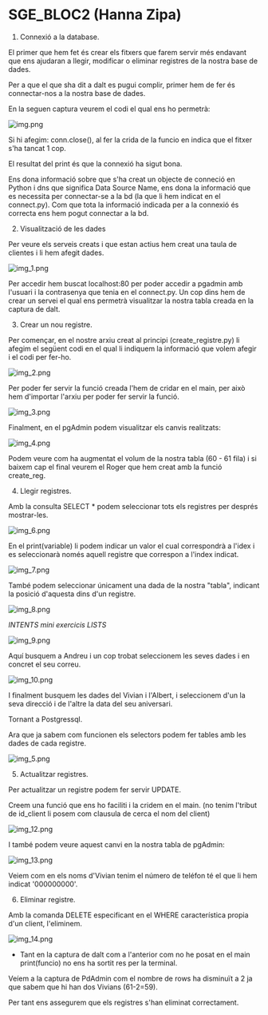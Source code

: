 # SGE_BLOC2 (Hanna Zipa)

1. Connexió a la database.

El primer que hem fet és crear els fitxers que farem servir més endavant que ens ajudaran a llegir, modificar o eliminar registres de la nostra base de dades. 

Per a que el que sha dit a dalt es pugui complir, primer hem de fer és connectar-nos a la nostra base de dades.

En la seguen captura veurem el codi el qual ens ho permetrà:

![img.png](img.png)

Si hi afegim: conn.close(), al fer la crida de la funcio en indica que el fitxer s'ha tancat 1 cop. 

El resultat del print és que la connexió ha sigut bona.

Ens dona informació sobre que s'ha creat un objecte de conneció en Python i dns que significa Data Source Name, ens dona la informació que es necessita per connectar-se a la bd (la que li hem indicat en el connect.py). 
Com que tota la informació indicada per a la connexió és correcta ens hem pogut connectar a la bd. 
 

2. Visualització de les dades

Per veure els serveis creats i que estan actius hem creat una taula de clientes i li hem afegit dades. 

![img_1.png](img_1.png)

Per accedir hem buscat localhost:80 per poder accedir a pgadmin amb l'usuari i la contrasenya que tenia en el connect.py. 
Un cop dins hem de crear un servei el qual ens permetrà visualitzar la nostra tabla creada en la captura de dalt. 


3. Crear un nou registre.

Per començar, en el nostre arxiu creat al principi (create_registre.py) li afegim el següent codi en el qual li indiquem la informació que volem afegir i el codi per fer-ho.

![img_2.png](img_2.png)

Per poder fer servir la funció creada l'hem de cridar en el main, per això hem d'importar l'arxiu per poder fer servir la funció. 

![img_3.png](img_3.png)

Finalment, en el pgAdmin podem visualitzar els canvis realitzats: 

![img_4.png](img_4.png)

Podem veure com ha augmentat el volum de la nostra tabla (60 - 61 fila) i si baixem cap el final veurem el Roger que hem creat amb la funció create_reg.

4. Llegir registres.

Amb la consulta SELECT * podem seleccionar tots els registres per després mostrar-les. 

![img_6.png](img_6.png)

En el print(variable) li podem indicar un valor el cual correspondrà a l'idex i es seleccionarà només aquell registre que correspon a l'index indicat.

![img_7.png](img_7.png)

També podem seleccionar únicament una dada de la nostra "tabla", indicant la posició d'aquesta dins d'un registre.

![img_8.png](img_8.png)

*INTENTS mini exercicis LISTS*

![img_9.png](img_9.png)

Aquí busquem a Andreu i un cop trobat seleccionem les seves dades i en concret el seu correu. 

![img_10.png](img_10.png)

I finalment busquem les dades del Vivian i l'Albert, i seleccionem d'un la seva direcció i de l'altre la data del seu aniversari.

Tornant a Postgressql. 

Ara que ja sabem com funcionen els selectors podem fer tables amb les dades de cada registre. 

![img_5.png](img_5.png)

5. Actualitzar registres. 

Per actualitzar un registre podem fer servir UPDATE.

Creem una funció que ens ho faciliti i la cridem en el main. (no tenim l'tribut de id_client li posem com clausula de cerca el nom del client)

![img_12.png](img_12.png)

I també podem veure aquest canvi en la nostra tabla de pgAdmin: 

![img_13.png](img_13.png)

Veiem com en els noms d'Vivian tenim el número de teléfon té el que li hem indicat '000000000'.

6. Eliminar registre.

Amb la comanda DELETE especificant en el WHERE característica propia d'un client, l'eliminem. 

![img_14.png](img_14.png)

* Tant en la captura de dalt com a l'anterior com no he posat en el main print(funcio) no ens ha sortit res per la terminal. 

Veíem a la captura de PdAdmin com el nombre de rows ha disminuït a 2 ja que sabem que hi han dos Vivians (61-2=59).

Per tant ens assegurem que els registres s'han eliminat correctament. 









